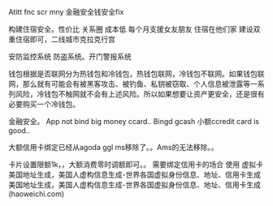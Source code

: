 Atitt fnc scr mny 金融安全钱安全fix


构建住宿安全。性价比 关系圈
成本低
每个月支援女友朋友
住宿在他们家
建设双重住宿即可，二线城市克拉克行宫

安防监控系统
防盗系统。开门警报系统


钱包根据是否联网分为热钱包和冷钱包，热钱包联网，冷钱包不联网。如果钱包联网，那么就有可能会有被黑客攻击、被钓鱼、私钥被窃取、个人信息被泄露等一系列风险，冷钱包不触网就不会有上述风险。所以如果想要让资产更安全，还是很有必要购买一个冷钱包。



金融安全。
App not bind big money ccard..
Bingd gcash 小额ccredit card is good..

大额信用卡绑定已经从agoda  ggl ms移除了。。Ams的无法移除。。

卡片设置限额1k，，大额消费零时调额即可。。
需要绑定信用卡的场合 使用 虚拟卡
美国地址生成，美国人虚构信息生成-世界各国虚拟身份信息、地址、信用卡生成
美国地址生成，美国人虚构信息生成-世界各国虚拟身份信息、地址、信用卡生成 (haoweichi.com)
